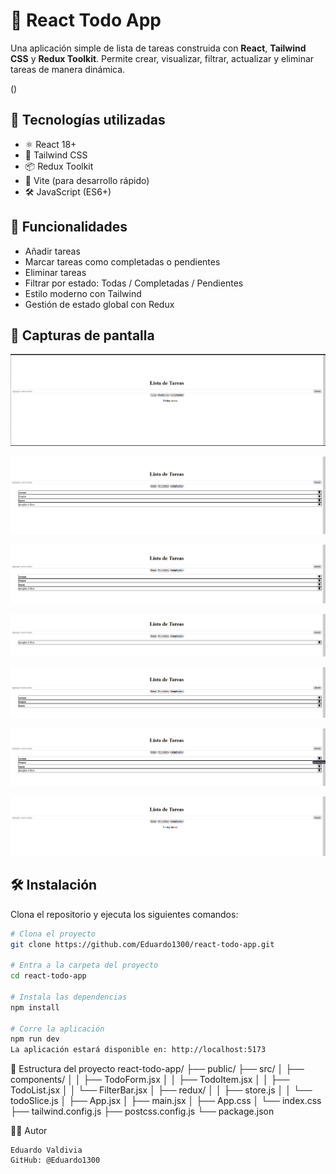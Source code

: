 # 📝 React Todo App

Una aplicación simple de lista de tareas construida con **React**, **Tailwind CSS** y **Redux Toolkit**. Permite crear, visualizar, filtrar, actualizar y eliminar tareas de manera dinámica.



()



## 🚀 Tecnologías utilizadas

- ⚛️ React 18+
- 🎨 Tailwind CSS
- 📦 Redux Toolkit
- 🧩 Vite (para desarrollo rápido)
- 🛠️ JavaScript (ES6+)

## 🎯 Funcionalidades

- Añadir tareas
- Marcar tareas como completadas o pendientes
- Eliminar tareas
- Filtrar por estado: Todas / Completadas / Pendientes
- Estilo moderno con Tailwind
- Gestión de estado global con Redux

## 📸 Capturas de pantalla

![Vista del proyecto](./src/assets/paso1.png)


![Vista del proyecto(añadimos tareas)](./src/assets/paso2.png)


![Vista del proyecto(tachamos tareas)](./src/assets/paso3.png)

![Vista del proyecto(vemos tareas pendientes)](./src/assets/paso4.png)


![Vista del proyecto(vemos tareas completas)](./src/assets/paso5.png)

![Vista del proyecto(vemos todas las tareas)](./src/assets/paso6.png)

![Vista del proyecto(eliminamos las tareas)](./src/assets/paso7.png)


## 🛠️ Instalación

Clona el repositorio y ejecuta los siguientes comandos:

```bash
# Clona el proyecto
git clone https://github.com/Eduardo1300/react-todo-app.git

# Entra a la carpeta del proyecto
cd react-todo-app

# Instala las dependencias
npm install

# Corre la aplicación
npm run dev
La aplicación estará disponible en: http://localhost:5173
```
📁 Estructura del proyecto
react-todo-app/
├── public/
├── src/
│   ├── components/
│   │   ├── TodoForm.jsx
│   │   ├── TodoItem.jsx
│   │   ├── TodoList.jsx
│   │   └── FilterBar.jsx
│   ├── redux/
│   │   ├── store.js
│   │   └── todoSlice.js
│   ├── App.jsx
│   ├── main.jsx
│   ├── App.css
│   └── index.css
├── tailwind.config.js
├── postcss.config.js
└── package.json

👨‍💻 Autor

    Eduardo Valdivia
    GitHub: @Eduardo1300
